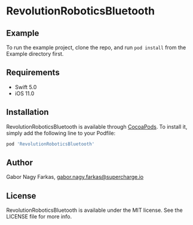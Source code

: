 # RevolutionRoboticsBluetooth

## Example

To run the example project, clone the repo, and run `pod install` from the Example directory first.

## Requirements
- Swift 5.0
- iOS 11.0

## Installation

RevolutionRoboticsBluetooth is available through [CocoaPods](https://cocoapods.org). To install
it, simply add the following line to your Podfile:

```ruby
pod 'RevolutionRoboticsBluetooth'
```

## Author

Gabor Nagy Farkas, gabor.nagy.farkas@supercharge.io

## License

RevolutionRoboticsBluetooth is available under the MIT license. See the LICENSE file for more info.
